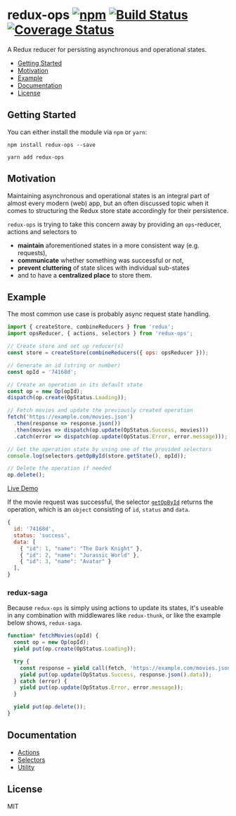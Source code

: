 # redux-ops [![npm][npm]][npm-url] [![Build Status](https://travis-ci.org/ndresx/redux-ops.svg?branch=master)](https://travis-ci.org/ndresx/redux-ops) [![Coverage Status](https://coveralls.io/repos/github/ndresx/redux-ops/badge.svg?branch=master)](https://coveralls.io/github/ndresx/redux-ops?branch=master)

A Redux reducer for persisting asynchronous and operational states.

- [Getting Started](#getting-started)
- [Motivation](#motivation)
- [Example](#example)
- [Documentation](#documentation)
- [License](#license)

## Getting Started

You can either install the module via `npm` or `yarn`:

```
npm install redux-ops --save
```

```
yarn add redux-ops
```

## Motivation

Maintaining asynchronous and operational states is an integral part of almost every modern (web) app, but an often discussed topic when it comes to structuring the Redux store state accordingly for their persistence.

`redux-ops` is trying to take this concern away by providing an `ops`-reducer, actions and selectors to

- **maintain** aforementioned states in a more consistent way (e.g. requests),
- **communicate** whether something was successful or not,
- **prevent cluttering** of state slices with individual sub-states
- and to have a **centralized place** to store them.

## Example

The most common use case is probably async request state handling.

```js
import { createStore, combineReducers } from 'redux';
import opsReducer, { actions, selectors } from 'redux-ops';

// Create store and set up reducer(s)
const store = createStore(combineReducers({ ops: opsReducer }));

// Generate an id (string or number)
const opId = '74168d';

// Create an operation in its default state
const op = new Op(opId);
dispatch(op.create(OpStatus.Loading));

// Fetch movies and update the previously created operation
fetch('https://example.com/movies.json')
  .then(response => response.json())
  .then(movies => dispatch(op.update(OpStatus.Success, movies)))
  .catch(error => dispatch(op.update(OpStatus.Error, error.message)));

// Get the operation state by using one of the provided selectors
console.log(selectors.getOpById(store.getState(), opId));

// Delete the operation if needed
op.delete();
```

[Live Demo](https://codesandbox.io/s/sharp-buck-120j0)

If the movie request was successful, the selector [`getOpById`](#getOpById) returns the operation, which is an `object` consisting of `id`, `status` and `data`.

```js
{
  id: '74168d',
  status: 'success',
  data: [
    { "id": 1, "name": "The Dark Knight" },
    { "id": 2, "name": "Jurassic World" },
    { "id": 3, "name": "Avatar" }
  ],
}
```

### redux-saga

Because `redux-ops` is simply using actions to update its states, it's useable in any combination with middlewares like `redux-thunk`, or like the example below shows, `redux-saga`.

```js
function* fetchMovies(opId) {
  const op = new Op(opId);
  yield put(op.create(OpStatus.Loading));

  try {
    const response = yield call(fetch, 'https://example.com/movies.json');
    yield put(op.update(OpStatus.Success, response.json().data));
  } catch (error) {
    yield put(op.update(OpStatus.Error, error.message));
  }

  yield put(op.delete());
}
```

## Documentation

- [Actions](docs/Actions.md)
- [Selectors](docs/Selectors.md)
- [Utility](docs/Utility.md)

## License

MIT

[npm]: https://img.shields.io/npm/v/redux-ops.svg
[npm-url]: https://npmjs.com/package/redux-ops
